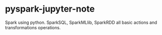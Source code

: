 ﻿# pyspark-jupyter-note
Spark using python. SparkSQL, SparkMLlib, SparkRDD all basic actions and transformations operations.
